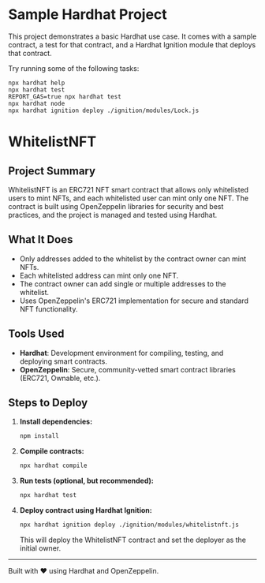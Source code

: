 # Sample Hardhat Project

This project demonstrates a basic Hardhat use case. It comes with a sample contract, a test for that contract, and a Hardhat Ignition module that deploys that contract.

Try running some of the following tasks:

```shell
npx hardhat help
npx hardhat test
REPORT_GAS=true npx hardhat test
npx hardhat node
npx hardhat ignition deploy ./ignition/modules/Lock.js
```

# WhitelistNFT

## Project Summary
WhitelistNFT is an ERC721 NFT smart contract that allows only whitelisted users to mint NFTs, and each whitelisted user can mint only one NFT. The contract is built using OpenZeppelin libraries for security and best practices, and the project is managed and tested using Hardhat.

## What It Does
- Only addresses added to the whitelist by the contract owner can mint NFTs.
- Each whitelisted address can mint only one NFT.
- The contract owner can add single or multiple addresses to the whitelist.
- Uses OpenZeppelin's ERC721 implementation for secure and standard NFT functionality.

## Tools Used
- **Hardhat**: Development environment for compiling, testing, and deploying smart contracts.
- **OpenZeppelin**: Secure, community-vetted smart contract libraries (ERC721, Ownable, etc.).

## Steps to Deploy
1. **Install dependencies:**
   ```bash
   npm install
   ```
2. **Compile contracts:**
   ```bash
   npx hardhat compile
   ```
3. **Run tests (optional, but recommended):**
   ```bash
   npx hardhat test
   ```
4. **Deploy contract using Hardhat Ignition:**
   ```bash
   npx hardhat ignition deploy ./ignition/modules/whitelistnft.js
   ```
   This will deploy the WhitelistNFT contract and set the deployer as the initial owner.

---
Built with ❤️ using Hardhat and OpenZeppelin.
